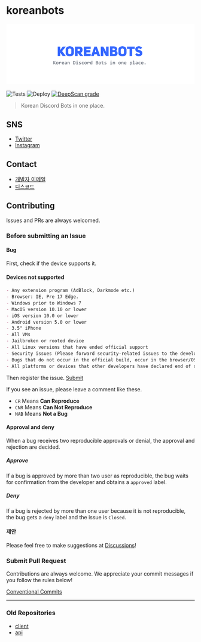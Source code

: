 # koreanbots
![Logo](././.github/assets/koreanbots-en.png)

![Tests](https://github.com/koreanbots/koreanbots/workflows/Tests/badge.svg)
![Deploy](https://github.com/koreanbots/koreanbots/workflows/Deploy/badge.svg)
[![DeepScan grade](https://deepscan.io/api/teams/12468/projects/15503/branches/310734/badge/grade.svg)](https://deepscan.io/dashboard#view=project&tid=12468&pid=15503&bid=310734)

> Korean Discord Bots in one place.

## SNS

- [Twitter](https://twitter.com/koreanbots)
- [Instagram](https://instagram.com/koreanbots)

## Contact

- [개발자 이메일](mailto:wonderlandpark@callisto.team)
- [디스코드](https://discord.gg/JEh53MQ)

## Contributing

Issues and PRs are always welcomed.

### Before submitting an Issue

#### Bug

First, check if the device supports it.

#### Devices not supported

```md
- Any extension program (AdBlock, Darkmode etc.)
- Browser: IE, Pre 17 Edge.
- Windows prior to Windows 7
- MacOS version 10.10 or lower
- iOS version 10.0 or lower
- Android version 5.0 or lower
- 3.5" iPhone
- All VMs
- Jailbroken or rooted device
- All Linux versions that have ended official support
- Security issues (Please forward security-related issues to the developer privately)
- Bugs that do not occur in the official build, occur in the browser/OS of beta versions such as Canary or PTB
- All platforms or devices that other developers have declared end of support
```

Then register the issue.
[Submit](https://github.com/koreanbots/koreanbots/issues/new/choose)

If you see an issue, please leave a comment like these.

- `CR` Means **Can Reproduce**
- `CNR` Means **Can Not Reproduce**
- `NAB` Means **Not a Bug**

#### Approval and deny

When a bug receives two reproducible approvals or denial, the approval and rejection are decided.

##### Approve

If a bug is approved by more than two user as reproducible, the bug waits for confirmation from the developer and obtains a `approved` label.

##### Deny

If a bug is rejected by more than one user because it is not reproducible, the bug gets a `deny` label and the issue is `Closed`.

#### 제안

Please feel free to make suggestions at [Discussions](https://github.com/koreanbots/koreanbots/discussions)!

### Submit Pull Request

Contributions are always welcome. We appreciate your commit messages if you follow the rules below!

[Conventional Commits](https://www.conventionalcommits.org/en/v1.0.0/)

---

### Old Repositories

- [client](https://github.com/koreanbots/client)
- [api](https://github.com/koreanbots/api)
